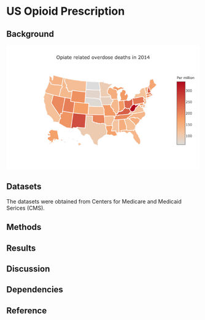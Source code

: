 # US Opioid Prescription 

## Background


![Alt text](https://github.com/JennyLeeStat/Opioid/blob/master/assets/overdose_per_capita.png)
## Datasets

The datasets were obtained from Centers for Medicare and Medicaid Serices (CMS).  
## Methods 
## Results
## Discussion
## Dependencies
## Reference 
